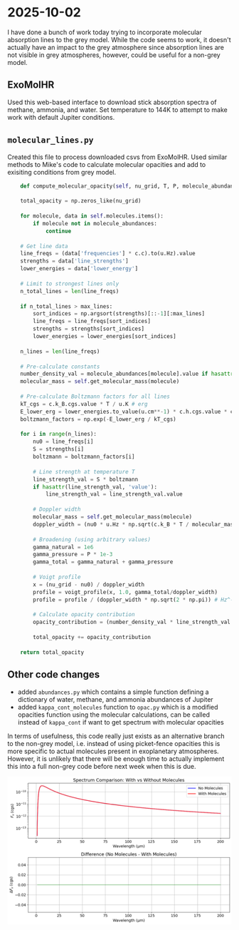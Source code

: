 # 2025-10-02

I have done a bunch of work today trying to incorporate molecular absorption lines to the grey model. While the code seems to work, it doesn't actually have an impact to the grey atmosphere since absorption lines are not visible in grey atmospheres, however, could be useful for a non-grey model.

## ExoMolHR

Used this web-based interface to download stick absorption spectra of methane, ammonia, and water. Set temperature to 144K to attempt to make work with default Jupiter conditions. 

## `molecular_lines.py`

Created this file to process downloaded csvs from ExoMolHR. Used similar methods to Mike's code to calculate molecular opacities and add to exisiting conditions from grey model. 

```python
	def compute_molecular_opacity(self, nu_grid, T, P, molecule_abundances, max_lines=100):

	total_opacity = np.zeros_like(nu_grid)
	
	for molecule, data in self.molecules.items():
		if molecule not in molecule_abundances:
			continue
	
	# Get line data
	line_freqs = (data['frequencies'] * c.c).to(u.Hz).value
	strengths = data['line_strengths']
	lower_energies = data['lower_energy']
	
	# Limit to strongest lines only
	n_total_lines = len(line_freqs)
	
	if n_total_lines > max_lines:
		sort_indices = np.argsort(strengths)[::-1][:max_lines]
		line_freqs = line_freqs[sort_indices]
		strengths = strengths[sort_indices]
		lower_energies = lower_energies[sort_indices]
	
	n_lines = len(line_freqs)
	
	# Pre-calculate constants
	number_density_val = molecule_abundances[molecule].value if hasattr(molecule_abundances[molecule], 'value') else molecule_abundances[molecule]
	molecular_mass = self.get_molecular_mass(molecule)
	
	# Pre-calculate Boltzmann factors for all lines
	kT_cgs = c.k_B.cgs.value * T / u.K # erg
	E_lower_erg = lower_energies.to_value(u.cm**-1) * c.h.cgs.value * c.c.cgs.value # erg
	boltzmann_factors = np.exp(-E_lower_erg / kT_cgs)
	
	for i in range(n_lines):
		nu0 = line_freqs[i]
		S = strengths[i]
		boltzmann = boltzmann_factors[i]
		
		# Line strength at temperature T
		line_strength_val = S * boltzmann
		if hasattr(line_strength_val, 'value'):
			line_strength_val = line_strength_val.value
		
		# Doppler width
		molecular_mass = self.get_molecular_mass(molecule)
		doppler_width = (nu0 * u.Hz * np.sqrt(c.k_B * T / molecular_mass) / c.c).to(u.Hz).value
		
		# Broadening (using arbitrary values)
		gamma_natural = 1e6
		gamma_pressure = P * 1e-3
		gamma_total = gamma_natural + gamma_pressure
		
		# Voigt profile
		x = (nu_grid - nu0) / doppler_width
		profile = voigt_profile(x, 1.0, gamma_total/doppler_width)
		profile = profile / (doppler_width * np.sqrt(2 * np.pi)) # Hz^-1
		
		# Calculate opacity contribution
		opacity_contribution = (number_density_val * line_strength_val * profile * 1e18)

		total_opacity += opacity_contribution
	
	return total_opacity
```

## Other code changes

- added `abundances.py` which contains a simple function defining a dictionary of water, methane, and ammonia abundances of Jupiter
- added `kappa_cont_molecules` function to `opac.py` which is a modified opacities function using the molecular calculations, can be called instead of `kappa_cont` if want to get spectrum with molecular opacities

In terms of usefulness, this code really just exists as an alternative branch to the non-grey model, i.e. instead of using picket-fence opacities this is more specific to actual molecules present in exoplanetary atmospheres. However, it is unlikely that there will be enough time to actually implement this into a full non-grey code before next week when this is due.

![figure](<Pasted image 20251003110233.png>)
